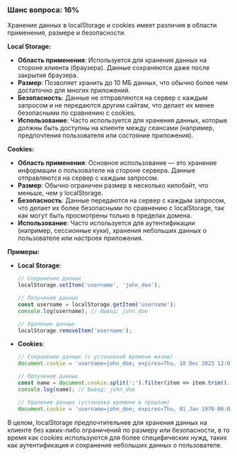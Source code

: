 ### Шанс вопроса: 16%

Хранение данных в localStorage и cookies имеет различия в области применения, размере и безопасности. 

**Local Storage:**
- **Область применения**: Используется для хранения данных на стороне клиента (браузера). Данные сохраняются даже после закрытия браузера.
- **Размер**: Позволяет хранить до 10 МБ данных, что обычно более чем достаточно для многих приложений.
- **Безопасность**: Данные не отправляются на сервер с каждым запросом и не передаются другим сайтам, что делает их менее безопасными по сравнению с cookies.
- **Использование**: Часто используется для хранения данных, которые должны быть доступны на клиенте между сеансами (например, предпочтения пользователя или состояние приложения).

**Cookies:**
- **Область применения**: Основное использование — это хранение информации о пользователе на стороне сервера. Данные отправляются на сервер с каждым запросом.
- **Размер**: Обычно ограничен размер в несколько килобайт, что меньше, чем у localStorage.
- **Безопасность**: Данные передаются на сервер с каждым запросом, что делает их более безопасными по сравнению с localStorage, так как могут быть просмотрены только в пределах домена.
- **Использование**: Часто используется для аутентификации (например, сессионные куки), хранения небольших данных о пользователе или настроек приложения.

**Примеры:**
- **Local Storage**:
  ```javascript
  // Сохранение данных
  localStorage.setItem('username', 'john_doe');
  
  // Получение данных
  const username = localStorage.getItem('username');
  console.log(username); // Вывод: john_doe
  
  // Удаление данных
  localStorage.removeItem('username');
  ```
- **Cookies**:
  ```javascript
  // Сохранение данных (с установкой времени жизни)
  document.cookie = 'username=john_doe; expires=Thu, 18 Dec 2023 12:00:00 UTC';
  
  // Получение данных
  const name = document.cookie.split(';').filter(item => item.trim().startsWith('username='))[0].split('=')[1];
  console.log(name); // Вывод: john_doe
  
  // Удаление данных (установка времени в прошлом)
  document.cookie = 'username=john_doe; expires=Thu, 01 Jan 1970 00:00:00 UTC';
  ```

В целом, localStorage предпочтительнее для хранения данных на клиенте без каких-либо ограничений по размеру или безопасности, в то время как cookies используются для более специфических нужд, таких как аутентификация и сохранение небольших данных о пользователе.